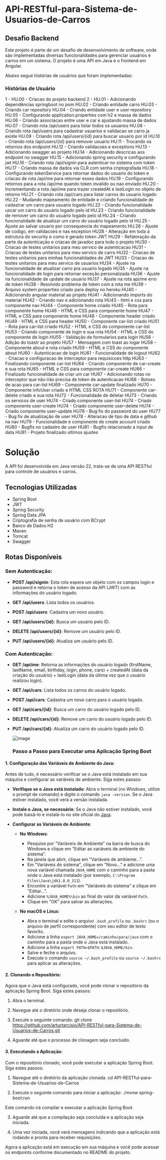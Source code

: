 # API-RESTful-para-Sistema-de-Usuarios-de-Carros

## Desafio Backend

Este projeto é parte de um desafio de desenvolvimento de software, onde são implementadas diversas funcionalidades para gerenciar usuários e carros em um sistema. O projeto é uma API em Java e o frontend em Angular.

Abaixo segue histórias de usuários que foram implementadas:

### Histórias de Usuário
1 - HU.00 - Criacao do projeto backend
2 - HU.01 - Adicionando dependências springboot no pom
HU.02 - Criando entidade carro
HU.03 - Criando car repository
HU.04 - Criando entidade user e user repository
HU.05 - Configurando application.properties com h2 e massa de dados
HU.06 - Criando associacao entre user e car e ajustando massa de dados
HU.07 - Criando rota /api/users para listar todos os usuarios
HU.08 - Criando rota /api/users para cadastrar usuarios e validacao se carro ja existe
HU.09 - Criando rota /api/users/{id} para buscar usuario por id
HU.10 - Criando rota /api/users/{id} para remover usuario
HU.11 - Trocando os retornos dos endpoint
HU.12 - Criando validacoes e exceptions
HU.13 - Adicionando swagger ao projeto
HU.14 - Adicionando descricao aos endpoint no swagger
HU.15 - Adicionando spring security e configurando jwt
HU.16 - Criando rota /api/signin para autenticar no sistema com token
HU.17 - Criando massa de dados via CLR com senha criptografada
HU.18 - Configurando tokenService para retornar dados do usuario do token e criacao de rota /api/me para retornar esses dados
HU.19 - Configurando retornos para a rota /api/me quando token invalido ou nao enviado
HU.20 - Incrementando a rota /api/me para trazer createdAt e lastLogin no objeto de retorno
HU.21 - Criando rota /api/cars para listar carros do usuario logado
HU.22 - Mudando mapeamento de entidade e criando funcionalidade de cadastrar um carro para usuario logado
HU.22 - Criando funcionalidade uscar um carro do usuário logado pelo id
HU.23 - Criando funcionalidade de remover um carro do usuário logado pelo id
HU.24 - Criando funcionalidade de atualizar um carro do usuário logado pelo id
HU.25 - Ajuste ao salvar usuario por consequencia do mapeamento
HU.26 - Ajuste de codigo, em validacoes e nas exception
HU28 - Alteração em toda a estrutura do security e como é gerado token JWT
HU29 - Refatoração da parte da autenticação e criacao de javadoc para todo o projeto
HU30 - Criacao de testes unitarios para meu servico de autenticacao
HU31 - Criacao de testes unitarios para meu servico de carro
HU32 - Criacao de testes unitarios para minhas funcionalidades de JWT
HU33 - Criacao de testes unitarios para meu servico de usuarios
HU34 - Ajuste na funcionalidade de atualizar carro pra usuario logado
HU35 - Ajuste na funcionalidade de login para retornar exceção personalizada
HU36 - Ajuste na funcionalidade de update de usuario
HU37 - Ajuste na rota api/me erro de token
HU38 - Resolvido problema de token com a rota me
HU39 - Arquivo system.properties criado para deploy no heroku
HU40 - Adicionando angular material ao projeto
HU41 - Adicionando imports do material
HU42 - Criando nav e adicionando rota
HU43 - html e css para componente nav
HU44 - Componente home criado
HU45 - Rota para componente home
HU46 - HTML e CSS para componente home
HU47 - HTML e CSS para componente home
HU48 - Componente header criado
HU49 - HTML e CSS para header
HU50 - Componente car-list criado
HU51 - Rota para car-list criado
HU52 - HTML e CSS do componente car-list
HU53 - Criando componente de login e sua rota
HU54 - HTML e CSS do componente de login
HU55 - Validação de formularios para login
HU56 - Adição do toastr ao projeto
HU57 - Mensagem com toast ao logar
HU58 - Componente about e rota criado
HU59 - HTML e CSS do componente about
HU60 - Autenticacao de login
HU61 - Funcionalidade de logout
HU62 - Criacao e configuracao de interceptor para requisicoes http
HU63 - Finalizando componente car-list
HU64 - Criando componente de car-create e sua rota
HU65 - HTML e CSS para componente car-create
HU66 - Finalizado funcionalidade de criar um car
HU67 - Adicionando rotas no interceptor que não irão precisa de token de autenticacao
HU68 - Botoes de acao para car-list
HU69 - Componente car-update finalizado
HU70 - Componente infoUser criado e HTML CSS ROTA
HU71 - Componente car-delete criado e sua rota
HU72 - Funcionalidade de deletar
HU73 - Criando os servicos de user
HU74 - Criado componente user-list
HU74 - Criado componente user-create
HU74 - Criado componente user-delete
HU74 - Criado componente user-update
HU76 - Bug fix do password do user
HU77 - Bug fix de atualização de user
HU78 - Alteracao de tipo de data e github na nav
HU79 - Funcionalidade e componente de create account criado
HU80 - Bugfix no cadastro de user
HU81 - Bugfix relacionado a input de data
HU81 - Projeto finalizado ultimos ajustes
 

# Solução

A API foi desenvolvida em Java versão 22, trata-se de uma API RESTful para controle de usuários e carros.

## Tecnologias Utilizadas

- Spring Boot
- JWT
- Spring Security
- Spring Data JPA
- Criptografia de senha de usuário com BCrypt
- Banco de Dados H2
- Maven
- Tomcat
- Swagger

## Rotas Disponíveis

### Sem Autenticação:

- **POST /api/signin**: Esta rota espera um objeto com os campos login e password e retorna o token de acesso da API (JWT) com as informações do usuário logado.

- **GET /api/users**: Lista todos os usuários.
  
- **POST /api/users**: Cadastra um novo usuário.
  
- **GET /api/users/{id}**: Busca um usuário pelo ID.
  
- **DELETE /api/users/{id}**: Remove um usuário pelo ID.
  
- **PUT /api/users/{id}**: Atualiza um usuário pelo ID.

### Com Autenticação:

- **GET /api/me**: Retorna as informações do usuário logado (firstName, lastName, email, birthday, login, phone, cars) + createdAt (data da criação do usuário) + lastLogin (data da última vez que o usuário realizou login).

- **GET /api/cars**: Lista todos os carros do usuário logado.
  
- **POST /api/cars**: Cadastra um novo carro para o usuário logado.
  
- **GET /api/cars/{id}**: Busca um carro do usuário logado pelo ID.
  
- **DELETE /api/cars/{id}**: Remove um carro do usuário logado pelo ID.
  
- **PUT /api/cars/{id}**: Atualiza um carro do usuário logado pelo ID.

  ![image](https://github.com/arturtarcisio/API-RESTful-para-Sistema-de-Usuarios-de-Carros/assets/42079767/c1988dc2-83e1-4bcc-a779-7390cd62e4dd)

  ### Passo a Passo para Executar uma Aplicação Spring Boot

#### 1. Configuração das Variáveis de Ambiente do Java:

Antes de tudo, é necessário verificar se o Java está instalado em sua máquina e configurar as variáveis de ambiente. Siga estes passos:

- **Verifique se o Java está instalado**: Abra o terminal (no Windows, utilize o prompt de comando) e digite o comando `java -version`. Se o Java estiver instalado, você verá a versão instalada.
  
- **Instale o Java, se necessário**: Se o Java não estiver instalado, você pode baixá-lo e instalá-lo no site oficial do [Java](https://www.java.com/).

- **Configurar as Variáveis de Ambiente**:
   - **No Windows**:
     - Pesquise por "Variáveis de Ambiente" na barra de busca do Windows e clique em "Editar as variáveis de ambiente do sistema".
     - Na janela que abrir, clique em "Variáveis de ambiente...".
     - Em "Variáveis do sistema", clique em "Novo..." e adicione uma nova variável chamada `JAVA_HOME` com o caminho para a pasta onde o Java está instalado (por exemplo, `C:\Program Files\Java\jdk1.8.0_311`).
     - Encontre a variável `Path` em "Variáveis do sistema" e clique em "Editar...".
     - Adicione `%JAVA_HOME%\bin` ao final do valor da variável `Path`.
     - Clique em "OK" para salvar as alterações.

   - **No macOS e Linux**:
     - Abra o terminal e edite o arquivo `.bash_profile` ou `.bashrc` (ou o arquivo de perfil correspondente) com seu editor de texto favorito.
     - Adicione a linha `export JAVA_HOME=/caminho/para/java` com o caminho para a pasta onde o Java está instalado.
     - Adicione a linha `export PATH=$PATH:$JAVA_HOME/bin`.
     - Salve e feche o arquivo.
     - Execute o comando `source ~/.bash_profile` ou `source ~/.bashrc` para aplicar as alterações.

#### 2. Clonando o Repositório:

Agora que o Java está configurado, você pode clonar o repositório da aplicação Spring Boot. Siga estes passos:

1. Abra o terminal.
2. Navegue até o diretório onde deseja clonar o repositório.
3. Execute o seguinte comando:
git clone https://github.com/arturtarcisio/API-RESTful-para-Sistema-de-Usuarios-de-Carros.git

4. Aguarde até que o processo de clonagem seja concluído.

#### 3. Executando a Aplicação:

Com o repositório clonado, você pode executar a aplicação Spring Boot. Siga estes passos:

1. Navegue até o diretório da aplicação clonada.
cd API-RESTful-para-Sistema-de-Usuarios-de-Carros

2. Execute o seguinte comando para iniciar a aplicação:
./mvnw spring-boot:run

Este comando irá compilar e executar a aplicação Spring Boot.

3. Aguarde até que a compilação seja concluída e a aplicação seja iniciada.

4. Uma vez iniciada, você verá mensagens indicando que a aplicação está rodando e pronta para receber requisições.

Agora a aplicação está em execução em sua máquina e você pode acessar os endpoints conforme documentado no README do projeto.

